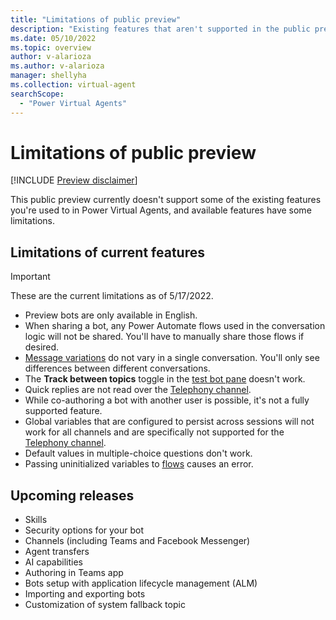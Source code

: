 ```yaml
---
title: "Limitations of public preview"
description: "Existing features that aren't supported in the public preview."
ms.date: 05/10/2022
ms.topic: overview
author: v-alarioza
ms.author: v-alarioza
manager: shellyha
ms.collection: virtual-agent
searchScope:
  - "Power Virtual Agents"
---
```


# Limitations of public preview

[!INCLUDE [Preview disclaimer](includes/cc-beta-prerelease-disclaimer.md)]

This public preview currently doesn't support some of the existing features you're used to in Power Virtual Agents, and available features have some limitations.

## Limitations of current features

> [!IMPORTANT]
> These are the current limitations as of 5/17/2022.

- Preview bots are only available in English.
- When sharing a bot, any Power Automate flows used in the conversation logic will not be shared. You'll have to manually share those flows if desired.  
- [Message variations](authoring-create-edit-topics.md#message-variations) do not vary in a single conversation. You'll only see differences between different conversations.
- The **Track between topics** toggle in the [test bot pane](authoring-test-bot.md) doesn't work.
- Quick replies are not read over the [Telephony channel](publication-connect-bot-to-telephony.md).
- While co-authoring a bot with another user is possible, it's not a fully supported feature.
- Global variables that are configured to persist across sessions will not work for all channels and are specifically not supported for the [Telephony channel](publication-connect-bot-to-telephony.md).
- Default values in multiple-choice questions don't work.
- Passing uninitialized variables to [flows](advanced-flow.md) causes an error.


## Upcoming releases

- Skills
- Security options for your bot
- Channels (including Teams and Facebook Messenger)
- Agent transfers
- AI capabilities
- Authoring in Teams app
- Bots setup with application lifecycle management (ALM)
- Importing and exporting bots
- Customization of system fallback topic

